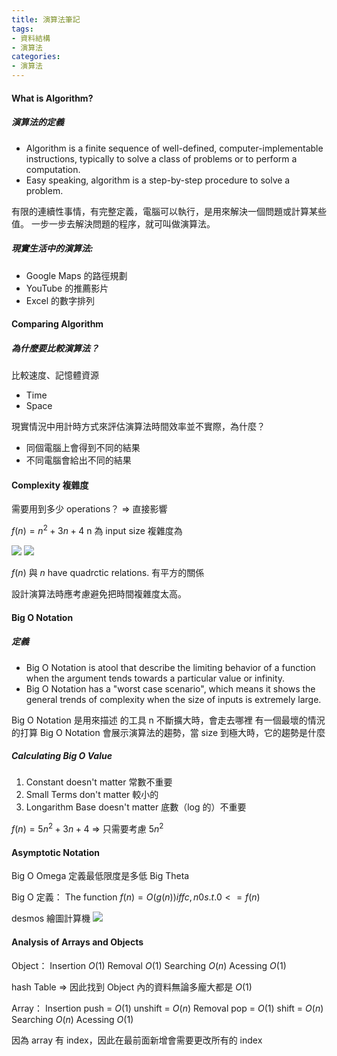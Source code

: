 ```yaml
---
title: 演算法筆記
tags:
- 資料結構
- 演算法
categories:
- 演算法
---
```

#### What is Algorithm?
##### 演算法的定義
* Algorithm is a finite sequence of well-defined, computer-implementable instructions, typically to solve a class of problems or to perform a computation.
* Easy speaking, algorithm is a step-by-step procedure to solve a problem.

有限的連續性事情，有完整定義，電腦可以執行，是用來解決一個問題或計算某些值。
一步一步去解決問題的程序，就可叫做演算法。

##### 現實生活中的演算法:
- Google Maps 的路徑規劃
- YouTube 的推薦影片
- Excel 的數字排列

#### Comparing Algorithm
##### 為什麼要比較演算法？
比較速度、記憶體資源
- Time
- Space

現實情況中用計時方式來評估演算法時間效率並不實際，為什麼？
- 同個電腦上會得到不同的結果
- 不同電腦會給出不同的結果

#### Complexity 複雜度

需要用到多少 operations？ => 直接影響

$f(n) = n^2+3n+4$
n 為 input size
複雜度為

![](https://i.imgur.com/yXWn5c6.png)
![](https://i.imgur.com/NVyph3L.png)

$f(n)$ 與 $n$ have quadrctic relations.
有平方的關係

設計演算法時應考慮避免把時間複雜度太高。

#### Big O Notation
##### 定義
- Big O Notation is atool that describe the limiting behavior of a function when the argument tends towards a particular value or infinity.
- Big O Notation has a "worst case scenario", which means it shows the general trends of complexity when the size of inputs is extremely large.

Big O Notation 是用來描述 的工具
n 不斷擴大時，會走去哪裡
有一個最壞的情況的打算
Big O Notation 會展示演算法的趨勢，當 size 到極大時，它的趨勢是什麼

##### Calculating Big O Value
1. Constant doesn't matter 常數不重要
2. Small Terms don't matter 較小的
3. Longarithm Base doesn't matter 底數（log 的）不重要

$f(n) = 5n^2+3n+4$ => 只需要考慮 $5n^2$

#### Asymptotic Notation
Big O Omega 定義最低限度是多低
Big Theta

Big O 定義：
The function $f(n)=O(g(n)) iff  c, n0 s.t. 0 <= f(n)$ 

desmos 繪圖計算機
![](https://i.imgur.com/VL8viAa.png)

#### Analysis of Arrays and Objects
Object：
Insertion $O(1)$
Removal  $O(1)$
Searching $O(n)$
Acessing $O(1)$

hash Table  => 因此找到 Object 內的資料無論多龐大都是 $O(1)$

Array：
Insertion push = $O(1)$ unshift = $O(n)$
Removal  pop = $O(1)$ shift = $O(n)$
Searching $O(n)$
Acessing $O(1)$

因為 array 有 index，因此在最前面新增會需要更改所有的 index
## 